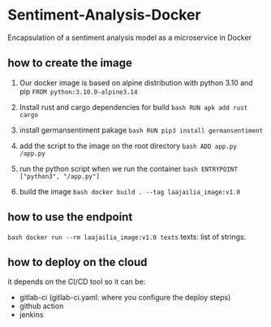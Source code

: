 # Sentiment-Analysis-Docker
Encapsulation of a sentiment analysis model as a microservice in Docker
## how to create the image

  
1. Our docker image is based on alpine distribution with python 3.10 and pip
``
FROM python:3.10.0-alpine3.14
``

2. Install rust and cargo dependencies for build
    `` bash
 RUN apk add rust cargo
  ``
  
3. install germansentiment pakage
``bash
RUN pip3 install germansentiment
``

4. add the script to the image on the root directory
``bash
ADD app.py /app.py
``

5. run the python script when we run the container
``bash
ENTRYPOINT ["python3", "/app.py"]
``

6. build the image
``bash
docker build . --tag laajailia_image:v1.0
``

## how to use the endpoint

``bash
docker run --rm laajailia_image:v1.0 texts``
texts: list of strings.

## how to deploy on the cloud
it depends on the CI/CD tool so it can be: 
- gitlab-ci (gitlab-ci.yaml: where you configure the deploy steps) 
- github action 
- jenkins
